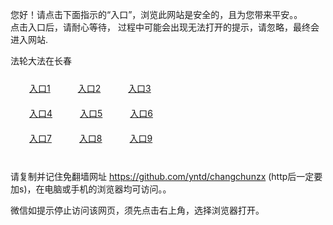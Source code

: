 您好！请点击下面指示的“入口”，浏览此网站是安全的，且为您带来平安。。 <br/>
点击入口后，请耐心等待， 过程中可能会出现无法打开的提示，请忽略，最终会进入网站. </br>

法轮大法在长春<br/>
<div style="padding:10px"><a style="margin:20px" target="_blank" href="https://d114f2fxk7opom.cloudfront.net/2Qpsp?yxeaigj" id="ccLink1" rel="nofollow">入口1</a> <a target="_blank" style="margin:20px" href="https://d34cm5wj0x6wdg.cloudfront.net/2Qpsp?vfykg" id="ccLink2" rel="nofollow">入口2</a> <a style="margin:20px" target="_blank" href="https://dxdssn2dlj955.cloudfront.net/2Qpsp?uoctisy" id="ccLink3" rel="nofollow">入口3</a></div>

<div style="padding:10px" ><a style="margin:20px" target="_blank" href="https://d114f2fxk7opom.cloudfront.net/2Qpsp?yxeaigj" id="ccLink4" rel="nofollow">入口4</a> <a style="margin:20px" href="https://d34cm5wj0x6wdg.cloudfront.net/2Qpsp?vfykg" target="_blank" id="ccLink5" rel="nofollow">入口5</a> <a style="margin:20px" href="https://dxdssn2dlj955.cloudfront.net/2Qpsp?uoctisy" target="_blank" id="ccLink6" rel="nofollow">入口6</a></div>

<div style="padding:10px"><a style="margin:20px" target="_blank" href="https://d114f2fxk7opom.cloudfront.net/2Qpsp?yxeaigj" id="ccLink7" rel="nofollow">入口7</a> <a style="margin:20px" href="https://d34cm5wj0x6wdg.cloudfront.net/2Qpsp?vfykg" target="_blank" id="ccLink8" rel="nofollow">入口8</a> <a style="margin:20px" target="_blank" href="https://dxdssn2dlj955.cloudfront.net/2Qpsp?uoctisy" id="ccLink9" rel="nofollow">入口9</a></div>

<br/>



请复制并记住免翻墙网址 https://github.com/yntd/changchunzx (http后一定要加s)，在电脑或手机的浏览器均可访问。。<br/>

微信如提示停止访问该网页，须先点击右上角，选择浏览器打开。
